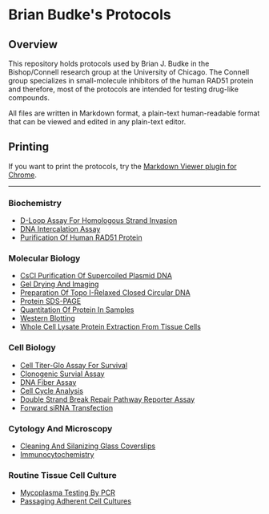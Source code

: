 Brian Budke's Protocols
=========

## Overview
This repository holds protocols used by Brian J. Budke in the Bishop/Connell research
group at the University of Chicago. The Connell group specializes in small-molecule inhibitors of the human RAD51 protein and therefore, most of the protocols are intended for testing drug-like compounds.

All files are written in Markdown format, a plain-text human-readable format that can be viewed and edited in any plain-text editor.

## Printing
If you want to print the protocols, try the [Markdown Viewer plugin for Chrome](https://github.com/simov/markdown-viewer).
___
### Biochemistry
- [D-Loop Assay For Homologous Strand Invasion](main/D-Loop.md)
- [DNA Intercalation Assay](main/Intercalation_Gel.md)
- [Purification Of Human RAD51 Protein](main/HsRAD51_Prep.md)

### Molecular Biology
- [CsCl Purification Of Supercoiled Plasmid DNA](main/CsCl_Plasmid_Prep.md)
- [Gel Drying And Imaging](main/Gel_Drying_And_Imaging.md)
- [Preparation Of Topo I-Relaxed Closed Circular DNA](main/Topo_Relaxed_DNA.md)
- [Protein SDS-PAGE](main/SDS-PAGE.md)
- [Quantitation Of Protein In Samples](main/Protein_Quant.md)
- [Western Blotting](main/Western_Blotting.md)
- [Whole Cell Lysate Protein Extraction From Tissue Cells](main/WCE.md)

### Cell Biology
- [Cell Titer-Glo Assay For Survival](main/Cell_Glo_Survival.md)
- [Clonogenic Survial Assay](main/Colony_Formation_TC.md)
- [DNA Fiber Assay](main/DNA_Fibers.md)
- [Cell Cycle Analysis](main/Cell_Cycle_EdU_Flow.md)
- [Double Strand Break Repair Pathway Reporter Assay](main/DSBR_Reporter_Jasin.md)
- [Forward siRNA Transfection](main/Forward_siRNA_Transfection.md)

### Cytology And Microscopy
- [Cleaning And Silanizing Glass Coverslips](main/Silanizing_Coverslips.md)
- [Immunocytochemistry](main/ICC.md)

### Routine Tissue Cell Culture
- [Mycoplasma Testing By PCR](main/VenorGem.md)
- [Passaging Adherent Cell Cultures](main/TC_Passaging.md)
